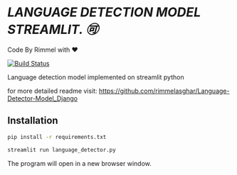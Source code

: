 # _LANGUAGE DETECTION MODEL STREAMLIT. 🉑_
Code By Rimmel with ❤

[![Build Status](https://travis-ci.org/joemccann/dillinger.svg?branch=master)]()

Language detection model implemented on streamlit python


for more detailed readme visit:
https://github.com/rimmelasghar/Language-Detector-Model_Django



## Installation
```bash
pip install -r requirements.txt
```
```bash
streamlit run language_detector.py
```
The program will open in a new browser window.
